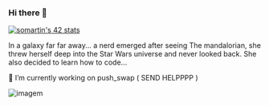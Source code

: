 ### Hi there 👋

[![somartin's 42 stats](https://badge42.vercel.app/api/v2/clg84azxg007808mtenfly49g/stats?cursusId=21&coalitionId=110)](https://github.com/JaeSeoKim/badge42)

<!--
**soraiathegirleffect/soraiathegirleffect** is a ✨ _special_ ✨ repository because its `README.md` (this file) appears on your GitHub profile.

Here are some ideas to get you started:
-->

In a galaxy far far away... a nerd emerged after seeing The mandalorian, she threw herself deep into the Star Wars universe and never looked back. 
She also decided to learn how to code...

🌱 I’m currently working on push_swap ( SEND HELPPPP )

![imagem](https://user-images.githubusercontent.com/113796635/230730070-3077709a-c298-4fc3-8bdb-4bd0e001a37b.png)
